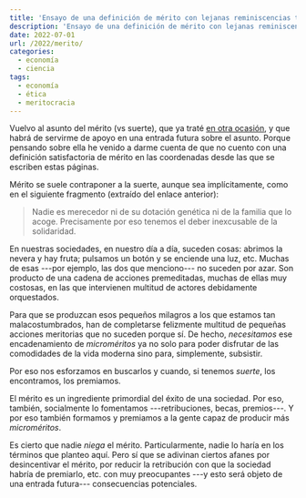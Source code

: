 ```yaml
---
title: 'Ensayo de una definición de mérito con lejanas reminiscencias termodinámicas'
description: 'Ensayo de una definición de mérito con lejanas reminiscencias termodinámicas'
date: 2022-07-01
url: /2022/merito/
categories:
  - economía
  - ciencia
tags:
  - economía
  - ética
  - meritocracia
---
```


Vuelvo al asunto del mérito (vs suerte), que ya traté
[en otra ocasión](/2021/reflexiones-articulo-gregorio-luri/),
y que habrá de servirme de apoyo en una entrada futura sobre el asunto. Porque pensando sobre ella he venido a darme cuenta de que no cuento con una definición satisfactoria de mérito en las coordenadas desde las que se escriben estas páginas.

Mérito se suele contraponer a la suerte, aunque sea implícitamente, como en el siguiente fragmento (extraído del enlace anterior):

> Nadie es merecedor ni de su dotación genética ni de la familia que lo acoge. Precisamente por eso tenemos el deber inexcusable de la solidaridad.

En nuestras sociedades, en nuestro día a día, suceden cosas: abrimos la nevera y hay fruta; pulsamos un botón y se enciende una luz, etc. Muchas de esas ---por ejemplo, las dos que menciono--- no suceden por azar. Son producto de una cadena de acciones premeditadas, muchas de ellas muy costosas, en las que intervienen multitud de actores debidamente orquestados.

Para que se produzcan esos pequeños milagros a los que estamos tan malacostumbrados, han de completarse felizmente multitud de pequeñas acciones meritorias que no suceden porque sí. De hecho, _necesitamos_ ese encadenamiento de _microméritos_ ya no solo para poder disfrutar de las comodidades de la vida moderna sino para, simplemente, subsistir.

Por eso nos esforzamos en buscarlos y cuando, si tenemos _suerte_, los encontramos, los premiamos.

El mérito es un ingrediente primordial del éxito de una sociedad. Por eso, también, socialmente lo fomentamos ---retribuciones, becas, premios---. Y por eso también formamos y premiamos a la gente capaz de producir más _microméritos_.

Es cierto que nadie _niega_ el mérito. Particularmente, nadie lo haría en los términos que planteo aquí. Pero sí que se adivinan ciertos afanes por desincentivar el mérito, por reducir la retribución con que la sociedad habría de premiarlo, etc. con muy preocupantes ---y esto será objeto de una entrada futura--- consecuencias potenciales.